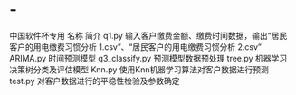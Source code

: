 # -
中国软件杯专用
名称	简介
q1.py	输入客户缴费金额、缴费时间数据，输出“居民客户的用电缴费习惯分析 1.csv”、“居民客户的用电缴费习惯分析 2.csv”
ARIMA.py	时间预测模型
q3_classify.py	预测模型数据预处理
tree.py	机器学习决策树分类及评估模型
Knn.py	使用Knn机器学习算法对客户数据进行预测
test.py	对客户数据进行的平稳性检验及参数确定
